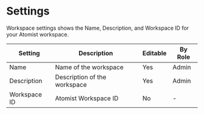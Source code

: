 # Settings

Workspace settings shows the Name, Description, and Workspace ID for your Atomist workspace.

| Setting | Description | Editable | By Role |
|---|---|---|---|
| Name| Name of the workspace | Yes | Admin |
| Description | Description of the workspace | Yes | Admin |
| Workspace ID | Atomist Workspace ID | No | - |

